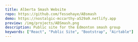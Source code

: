 ```yaml
---
title: Alberta Smash Website
repo: https://github.com/fessehaye/ABsmash
demo: https://nostalgic-mccarthy-a529a9.netlify.app
preview: /img/projects/ABSmash.png
description: Public site for the Edmonton smash group
keywords: ["React", "Public Site", "Bootstrap", "Airtable"]
---
```

